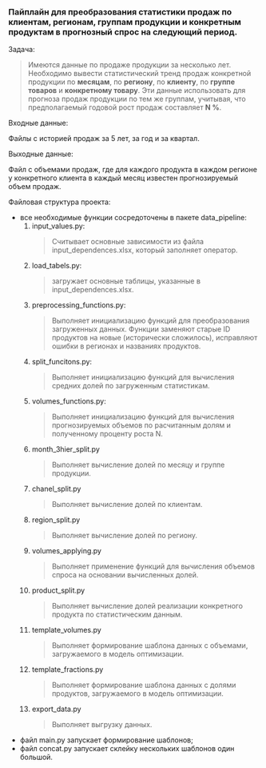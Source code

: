 ### Пайплайн для преобразования статистики продаж по клиентам, регионам, группам продукции и конкретным продуктам в прогнозный спрос на следующий период.

Задача:
>Имеются данные по продаже продукции за несколько лет. Необходимо вывести статистический тренд продаж конкретной продукции по **месяцам**, по **региону**, по **клиенту**, по **группе товаров** и **конкретному товару**.
>Эти данные использовать для прогноза продаж продукции по тем же группам, учитывая, что предполагаемый годовой рост продаж составляет **N %**.
>
Входные данные:

Файлы с историей продаж за 5 лет, за год и за квартал.

Выходные данные: 

Файл с объемами продаж, где для каждого продукта в каждом регионе у конкретного клиента в каждый месяц известен прогнозируемый объем продаж.

Файловая структура проекта:
* все необходимые функции сосредоточены в пакете data_pipeline:
  1. input_values.py:
     >Считывает основные зависимости из файла input_dependences.xlsx, который заполняет оператор.
  2. load_tabels.py:
     >загружает основные таблицы, указанные в input_dependences.xlsx.
  3. preprocessing_functions.py:
     >Выполняет инициализацию функций для преобразования загруженных данных. Функции заменяют старые ID продуктов на новые (исторически сложилось), исправляют ошибки в регионах и названиях продуктов.
  4. split_funcitons.py:
     >Выполняет инициализацию функций для вычисления средних долей по загруженным статистикам.
  5. volumes_functions.py:
     >Выполняет инициализацию функций для вычисления прогнозируемых объемов по расчитанным долям и полученному проценту роста N.
  6. month_3hier_split.py
     >Выполняет вычисление долей по месяцу и группе продукции.
  8. chanel_split.py
     >Выполняет вычисление долей по клиентам.
  10. region_split.py
      >Выполняет вычисление долей по региону.
  12. volumes_applying.py
      >Выполняет применение функций для вычисления объемов спроса на основании вычисленных долей. 
  14. product_split.py
      >Выполняет вычисление долей реализации конкретного продукта по статистическим данным.
  16. template_volumes.py
      >Выполняет формирование шаблона данных с объемами, загружаемого в модель оптимизации.
  18. template_fractions.py
      >Выполняет формирование шаблона данных с долями продуктов, загружаемого в модель оптимизации.
  20. export_data.py
      >Выполняет выгрузку данных.
* файл main.py запускает формирование шаблонов;
* файл concat.py запускает склейку нескольких шаблонов один большой.
      
